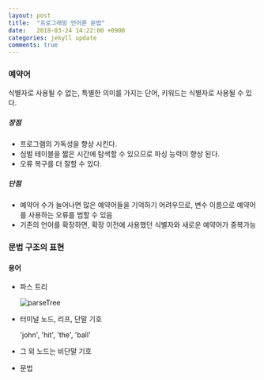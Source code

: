 ```yaml
---
layout: post
title:  "프로그래밍 언어론 문법"
date:   2018-03-24 14:22:00 +0900
categories: jekyll update
comments: true
---
```


### 예약어
식별자로 사용될 수 없는, 특별한 의미를 가지는 단어, 키워드는 식별자로 사용될 수 있다.

##### 장점

* 프로그램의 가독성을 향상 시킨다.
* 심벌 테이블을 짧은 시간에 탐색할 수 있으므로 파싱 능력이 향상 된다.
* 오류 복구를 더 잘할 수 있다.

##### 단점

* 예약어 수가 늘어나면 많은 예약어들을 기억하기 어려우므로, 변수 이름으로 예약어를 사용하는 오류를 범할 수 있음
* 기존의 언어를 확장하면, 확장 이전에 사용했던 식별자와 새로운 예약어가 중복가능

### 문법 구조의 표현

#### 용어

* 파스 트리

  ![parseTree](https://ko.wikipedia.org/wiki/%ED%8C%8C%EC%9D%BC:Parse_tree_1.jpg)

* 터미널 노드, 리프, 단말 기호

  'john', 'hit', 'the', 'ball'

* 그 외 노드는 비단말 기호

* 문법
